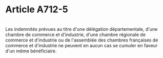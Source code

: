 # Article A712-5

<p><br/>Les indemnités prévues au titre d'une délégation départementale, d'une chambre de commerce et d'industrie, d'une chambre régionale de commerce et d'industrie ou de l'assemblée des chambres françaises de commerce et d'industrie ne peuvent en aucun cas se cumuler en faveur d'un même bénéficiaire.</p>